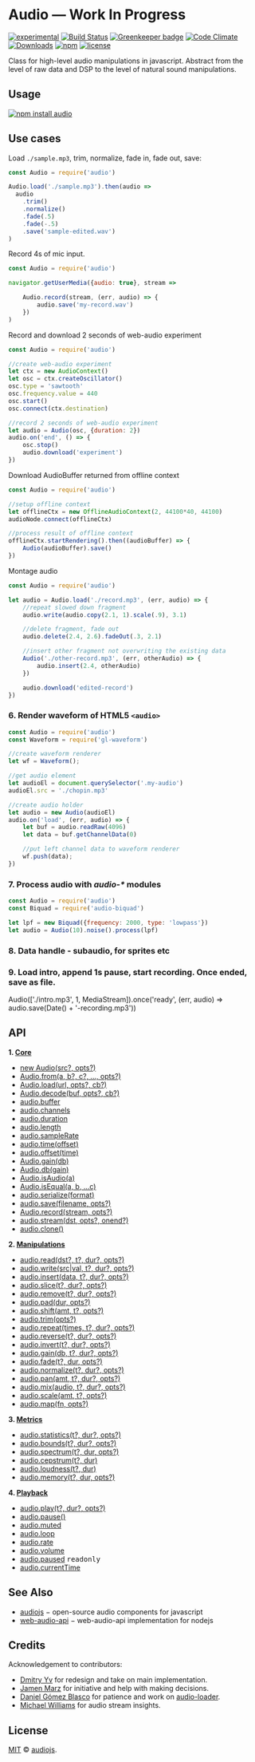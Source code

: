 # Audio — Work In Progress

[![experimental](https://img.shields.io/badge/stability-experimental-red.svg)](http://github.com/badges/stability-badges)
[![Build Status](https://img.shields.io/travis/audiojs/audio.svg)](https://travis-ci.org/audiojs/audio)
[![Greenkeeper badge](https://badges.greenkeeper.io/audiojs/audio.svg)](https://greenkeeper.io/)
[![Code Climate](https://codeclimate.com/github/audiojs/audio/badges/gpa.svg)](https://codeclimate.com/github/audiojs/audio)
[![Downloads](https://img.shields.io/npm/dm/audio.svg)](https://npmjs.org/package/audio)
[![npm](https://img.shields.io/npm/v/audio.svg)](https://www.npmjs.com/package/audio)
[![license](https://img.shields.io/npm/l/audio.svg)](https://www.npmjs.com/package/audio)

Class for high-level audio manipulations in javascript. Abstract from the level of raw data and DSP to the level of natural sound manipulations.

<!--
ideas:
	- docs
	- playground: editing based on settings-panel (demo)
	- gallery:
		- spectrum vis
		- waveform vis
		- demoscene vis
		- benchmark
		- recorder app w/ choo
		- text waveform
		- player component
	- downloads
	- size
	- image (just teaser/logo)
-->

## Usage

[![npm install audio](https://nodei.co/npm/audio.png?mini=true)](https://npmjs.org/package/audio/)

<!--
ideas:
- image
  file → waveform → processed waveform → file
- try yourself - requirebin demo with file opener and processing

mvp:

- stats: averages, variance
- push data
- delete data (splice?)
- insert data (splice?)
- remove Buffer, process from exports

-->

## Use cases

Load `./sample.mp3`, trim, normalize, fade in, fade out, save:

```js
const Audio = require('audio')

Audio.load('./sample.mp3').then(audio =>
  audio
    .trim()
    .normalize()
    .fade(.5)
    .fade(-.5)
    .save('sample-edited.wav')
)
```


Record 4s of mic input.

```js
const Audio = require('audio')

navigator.getUserMedia({audio: true}, stream =>

	Audio.record(stream, (err, audio) => {
		audio.save('my-record.wav')
	})
)
```


Record and download 2 seconds of web-audio experiment

```js
const Audio = require('audio')

//create web-audio experiment
let ctx = new AudioContext()
let osc = ctx.createOscillator()
osc.type = 'sawtooth'
osc.frequency.value = 440
osc.start()
osc.connect(ctx.destination)

//record 2 seconds of web-audio experiment
let audio = Audio(osc, {duration: 2})
audio.on('end', () => {
	osc.stop()
	audio.download('experiment')
})
```


Download AudioBuffer returned from offline context

```js
const Audio = require('audio')

//setup offline context
let offlineCtx = new OfflineAudioContext(2, 44100*40, 44100)
audioNode.connect(offlineCtx)

//process result of offline context
offlineCtx.startRendering().then((audioBuffer) => {
	Audio(audioBuffer).save()
})
```


Montage audio

```js
const Audio = require('audio')

let audio = Audio.load('./record.mp3', (err, audio) => {
	//repeat slowed down fragment
	audio.write(audio.copy(2.1, 1).scale(.9), 3.1)

	//delete fragment, fade out
	audio.delete(2.4, 2.6).fadeOut(.3, 2.1)

	//insert other fragment not overwriting the existing data
	Audio('./other-record.mp3', (err, otherAudio) => {
		audio.insert(2.4, otherAudio)
	})

	audio.download('edited-record')
})
```

### 6. Render waveform of HTML5 `<audio>`

```js
const Audio = require('audio')
const Waveform = require('gl-waveform')

//create waveform renderer
let wf = Waveform();

//get audio element
let audioEl = document.querySelector('.my-audio')
audioEl.src = './chopin.mp3'

//create audio holder
let audio = new Audio(audioEl)
audio.on('load', (err, audio) => {
	let buf = audio.readRaw(4096)
	let data = buf.getChannelData(0)

	//put left channel data to waveform renderer
	wf.push(data);
})
```

### 7. Process audio with _audio-*_ modules

```js
const Audio = require('audio')
const Biquad = require('audio-biquad')

let lpf = new Biquad({frequency: 2000, type: 'lowpass'})
let audio = Audio(10).noise().process(lpf)
```

### 8. Data handle - subaudio, for sprites etc

### 9. Load intro, append 1s pause, start recording. Once ended, save as file.

Audio(['./intro.mp3', 1, MediaStream]).once('ready', (err, audio) => audio.save(Date() + '-recording.mp3'))


## API

**1. [Core](#creation)**

* [new Audio(src?, opts?)]()
* [Audio.from(a, b?, c?, ..., opts?)]()
* [Audio.load(url, opts?, cb?)]()
* [Audio.decode(buf, opts?, cb?)]()
* [audio.buffer]()
* [audio.channels]()
* [audio.duration]()
* [audio.length]()
* [audio.sampleRate]()
* [audio.time(offset)]()
* [audio.offset(time)]()
* [Audio.gain(db)]()
* [Audio.db(gain)]()
* [Audio.isAudio(a)]()
* [Audio.isEqual(a, b, ...c)]()
* [audio.serialize(format)]()
* [audio.save(filename, opts?)]()
* [Audio.record(stream, opts?)]()
* [audio.stream(dst, opts?, onend?)]()
* [audio.clone()]()

**2. [Manipulations](#manipulations)**

* [audio.read(dst?, t?, dur?, opts?)]()
* [audio.write(src|val, t?, dur?, opts?)]()
* [audio.insert(data, t?, dur?, opts?)]()
* [audio.slice(t?, dur?, opts?)]()
* [audio.remove(t?, dur?, opts?)]()
* [audio.pad(dur, opts?)]()
* [audio.shift(amt, t?, opts?)]()
* [audio.trim(opts?)]()
* [audio.repeat(times, t?, dur?, opts?)]()
* [audio.reverse(t?, dur?, opts?)]()
* [audio.invert(t?, dur?, opts?)]()
* [audio.gain(db, t?, dur?, opts?)]()
* [audio.fade(t?, dur, opts?)]()
* [audio.normalize(t?, dur?, opts?)]()
* [audio.pan(amt, t?, dur?, opts?)]()
* [audio.mix(audio, t?, dur?, opts?)]()
* [audio.scale(amt, t?, opts?)]()
* [audio.map(fn, opts?)]()

**3. [Metrics](#metrics)**

* [audio.statistics(t?, dur?, opts?)]()
* [audio.bounds(t?, dur?, opts?)]()
* [audio.spectrum(t?, dur, opts?)]()
* [audio.cepstrum(t?, dur)]()
* [audio.loudness(t?, dur)]()
* [audio.memory(t?, dur, opts?)]()

**4. [Playback](#playback)**

* [audio.play(t?, dur?, opts?)]()
* [audio.pause()]()
* [audio.muted]()
* [audio.loop]()
* [audio.rate]()
* [audio.volume]()
* [audio.paused]() <kbd>readonly</kbd>
* [audio.currentTime]()


## See Also

* [audiojs](https://github.com/audiojs) − open-source audio components for javascript
* [web-audio-api](https://github.com/audiojs/web-audio-api) − web-audio-api implementation for nodejs


## Credits

Acknowledgement to contributors:

* [Dmitry Yv](https://github.com/dfcreative) for redesign and take on main implementation.
* [Jamen Marz](https://github.com/jamen) for initiative and help with making decisions.
* [Daniel Gómez Blasco](https://github.com/danigb/) for patience and work on [audio-loader](https://github.com/audiojs/audio-loader).
* [Michael Williams](https://github.com/ahdinosaur) for audio stream insights.


## License

[MIT](LICENSE) &copy; <a href="https://github.com/audiojs">audiojs</a>.
